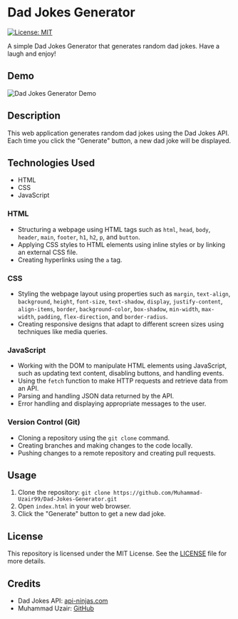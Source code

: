 # Dad Jokes Generator

[![License: MIT](https://img.shields.io/badge/License-MIT-blue.svg)](https://github.com/Muhammad-Uzair99/Dad-Jokes-Generator/blob/main/LICENSE)

A simple Dad Jokes Generator that generates random dad jokes. Have a laugh and enjoy!

## Demo

![Dad Jokes Generator Demo](demo.gif)

## Description

This web application generates random dad jokes using the Dad Jokes API. Each time you click the "Generate" button, a new dad joke will be displayed.

## Technologies Used

- HTML
- CSS
- JavaScript

### HTML

- Structuring a webpage using HTML tags such as `html`, `head`, `body`, `header`, `main`, `footer`, `h1`, `h2`, `p`, and `button`.
- Applying CSS styles to HTML elements using inline styles or by linking an external CSS file.
- Creating hyperlinks using the `a` tag.

### CSS

- Styling the webpage layout using properties such as `margin`, `text-align`, `background`, `height`, `font-size`, `text-shadow`, `display`, `justify-content`, `align-items`, `border`, `background-color`, `box-shadow`, `min-width`, `max-width`, `padding`, `flex-direction`, and `border-radius`.
- Creating responsive designs that adapt to different screen sizes using techniques like media queries.

### JavaScript

- Working with the DOM to manipulate HTML elements using JavaScript, such as updating text content, disabling buttons, and handling events.
- Using the `fetch` function to make HTTP requests and retrieve data from an API.
- Parsing and handling JSON data returned by the API.
- Error handling and displaying appropriate messages to the user.

### Version Control (Git)

- Cloning a repository using the `git clone` command.
- Creating branches and making changes to the code locally.
- Pushing changes to a remote repository and creating pull requests.

## Usage

1. Clone the repository: `git clone https://github.com/Muhammad-Uzair99/Dad-Jokes-Generator.git`
2. Open `index.html` in your web browser.
3. Click the "Generate" button to get a new dad joke.

## License

This repository is licensed under the MIT License. See the [LICENSE](https://github.com/Muhammad-Uzair99/Dad-Jokes-Generator/blob/main/LICENSE) file for more details.

## Credits

- Dad Jokes API: [api-ninjas.com](https://api.api-ninjas.com/v1/dadjokes)
- Muhammad Uzair: [GitHub](https://github.com/Muhammad-Uzair99)

